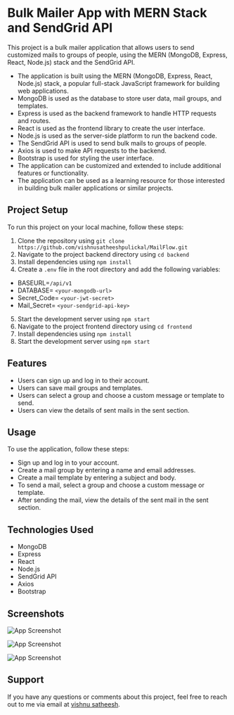 # Bulk Mailer App with MERN Stack and SendGrid API

This project is a bulk mailer application that allows users to send customized mails to groups of people, using the MERN (MongoDB, Express, React, Node.js) stack and the SendGrid API.

- The application is built using the MERN (MongoDB, Express, React, Node.js) stack, a popular full-stack JavaScript framework for building web applications.
- MongoDB is used as the database to store user data, mail groups, and templates.
- Express is used as the backend framework to handle HTTP requests and routes.
- React is used as the frontend library to create the user interface.
- Node.js is used as the server-side platform to run the backend code.
- The SendGrid API is used to send bulk mails to groups of people.
- Axios is used to make API requests to the backend.
- Bootstrap is used for styling the user interface.
- The application can be customized and extended to include additional features or functionality.
- The application can be used as a learning resource for those interested in building bulk mailer applications or similar projects.

## Project Setup

To run this project on your local machine, follow these steps:

1. Clone the repository using `git clone https://github.com/vishnusatheeshpulickal/MailFlow.git`
2. Navigate to the project backend directory using `cd backend`
3. Install dependencies using `npm install`
4. Create a `.env` file in the root directory and add the following variables:

- BASEURL=`/api/v1`
- DATABASE= `<your-mongodb-url>`
- Secret_Code= `<your-jwt-secret>`
- Mail_Secret= `<your-sendgrid-api-key>`

5. Start the development server using `npm start`
6. Navigate to the project frontend directory using `cd frontend`
7. Install dependencies using `npm install`
8. Start the development server using `npm start`

## Features

- Users can sign up and log in to their account.
- Users can save mail groups and templates.
- Users can select a group and choose a custom message or template to send.
- Users can view the details of sent mails in the sent section.

## Usage

To use the application, follow these steps:

- Sign up and log in to your account.
- Create a mail group by entering a name and email addresses.
- Create a mail template by entering a subject and body.
- To send a mail, select a group and choose a custom message or template.
- After sending the mail, view the details of the sent mail in the sent section.

## Technologies Used

- MongoDB
- Express
- React
- Node.js
- SendGrid API
- Axios
- Bootstrap

## Screenshots

![App Screenshot](https://res.cloudinary.com/vishnusatheesh/image/upload/v1680800361/mailFlow-1_w23ved.png)

![App Screenshot](https://res.cloudinary.com/vishnusatheesh/image/upload/v1680800360/mailFlow-2_am1vu4.png)

![App Screenshot](https://res.cloudinary.com/vishnusatheesh/image/upload/v1680800360/mailFlow-3_mpemnp.png)

## Support

If you have any questions or comments about this project, feel free to reach out to me via email at [vishnu satheesh](mailto:vishnusatheeshdev@gmail.com).
